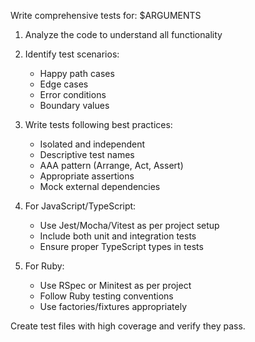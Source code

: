 Write comprehensive tests for: $ARGUMENTS

1. Analyze the code to understand all functionality
2. Identify test scenarios:
   - Happy path cases
   - Edge cases
   - Error conditions
   - Boundary values

3. Write tests following best practices:
   - Isolated and independent
   - Descriptive test names
   - AAA pattern (Arrange, Act, Assert)
   - Appropriate assertions
   - Mock external dependencies

4. For JavaScript/TypeScript:
   - Use Jest/Mocha/Vitest as per project setup
   - Include both unit and integration tests
   - Ensure proper TypeScript types in tests

5. For Ruby:
   - Use RSpec or Minitest as per project
   - Follow Ruby testing conventions
   - Use factories/fixtures appropriately

Create test files with high coverage and verify they pass.